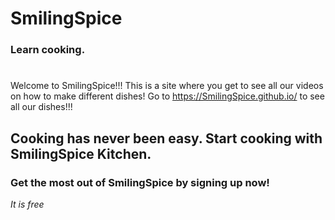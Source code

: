 # SmilingSpice
### Learn cooking.
#
Welcome to SmilingSpice!!!
This is a site where you get to see all our videos on how to make different dishes!
Go to https://SmilingSpice.github.io/ to see all our dishes!!!

## Cooking has never been easy. Start cooking with SmilingSpice Kitchen. 
<h3>Get the most out of SmilingSpice by signing up now!</h3>
</h4><i>It is free</i>
